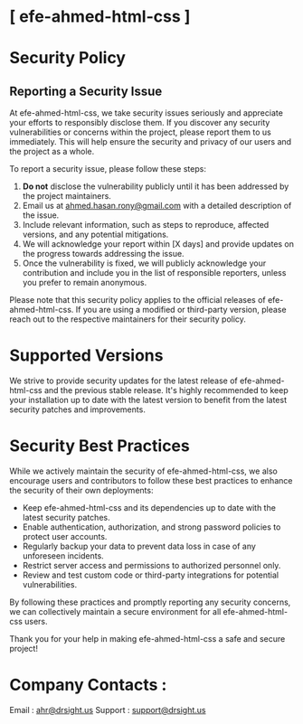 # [ efe-ahmed-html-css ]

# Security Policy

## Reporting a Security Issue

At efe-ahmed-html-css, we take security issues seriously and appreciate your efforts to responsibly disclose them. If you discover any security vulnerabilities or concerns within the project, please report them to us immediately. This will help ensure the security and privacy of our users and the project as a whole.

To report a security issue, please follow these steps:

1. **Do not** disclose the vulnerability publicly until it has been addressed by the project maintainers.
2. Email us at [ahmed.hasan.rony@gmail.com](mailto:ahmed.hasan.rony@gmail.com) with a detailed description of the issue.
3. Include relevant information, such as steps to reproduce, affected versions, and any potential mitigations.
4. We will acknowledge your report within [X days] and provide updates on the progress towards addressing the issue.
5. Once the vulnerability is fixed, we will publicly acknowledge your contribution and include you in the list of responsible reporters, unless you prefer to remain anonymous.

Please note that this security policy applies to the official releases of efe-ahmed-html-css. If you are using a modified or third-party version, please reach out to the respective maintainers for their security policy.

# Supported Versions

We strive to provide security updates for the latest release of efe-ahmed-html-css and the previous stable release. It's highly recommended to keep your installation up to date with the latest version to benefit from the latest security patches and improvements.

# Security Best Practices

While we actively maintain the security of efe-ahmed-html-css, we also encourage users and contributors to follow these best practices to enhance the security of their own deployments:

- Keep efe-ahmed-html-css and its dependencies up to date with the latest security patches.
- Enable authentication, authorization, and strong password policies to protect user accounts.
- Regularly backup your data to prevent data loss in case of any unforeseen incidents.
- Restrict server access and permissions to authorized personnel only.
- Review and test custom code or third-party integrations for potential vulnerabilities.

By following these practices and promptly reporting any security concerns, we can collectively maintain a secure environment for all efe-ahmed-html-css users.

Thank you for your help in making efe-ahmed-html-css a safe and secure project!

# Company Contacts : 
Email : [ahr@drsight.us](mailto:ahr@drsight.us)
Support : [support@drsight.us](mailto:support@drsight.us)


